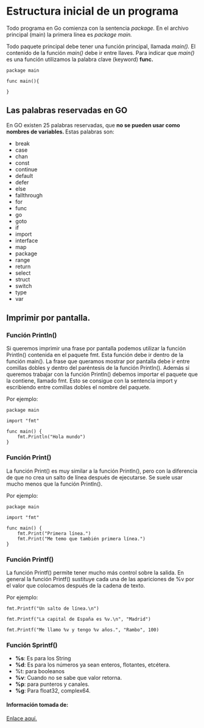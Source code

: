 <h1>Estructura inicial de un programa</h1>

<p>Todo programa en Go comienza con la sentencia <em>package.</em> En el archivo principal (main) la primera línea es <em>package main.</em></p>

<p>Todo paquete principal debe tener una función principal, llamada <em>main(). </em>El contenido de la función <em>main()</em> debe ir entre llaves. Para indicar que <em>main()</em> es una función utilizamos la palabra clave (keyword) <strong>func.</strong></p>

```
package main

func main(){

}

```

<h2>Las palabras reservadas en GO</h2>

<p>En GO existen 25 palabras reservadas, que <strong>no se pueden usar como nombres de variables. </strong>Estas palabras son:</p>

<ul>
    <li>break</li>
    <li>case</li>
    <li>chan</li>
    <li>const</li>
    <li>continue</li>
    <li>default</li>
    <li>defer</li>
    <li>else</li>
    <li>fallthrough</li>
    <li>for</li>
    <li>func</li>
    <li>go</li>
    <li>goto</li>
    <li>if</li>
    <li>import</li>
    <li>interface</li>
    <li>map</li>
    <li>package</li>
    <li>range</li>
    <li>return</li>
    <li>select</li>
    <li>struct</li>
    <li>switch</li>
    <li>type</li>
    <li>var</li>
</ul>

<h2>Imprimir por pantalla.</h2>

<h3>Función Println()</h3>

<p>Si queremos imprimir una frase por pantalla podemos utilizar la función Println() contenida en el paquete fmt. Esta función debe ir dentro de la función main(). La frase que queramos mostrar por pantalla debe ir entre comillas dobles y dentro del paréntesis de la función Println(). Además si queremos trabajar con la función Println() debemos importar el paquete que la contiene, llamado fmt. Esto se consigue con la sentencia import y escribiendo entre comillas dobles el nombre del paquete.</p>

<p>Por ejemplo:</p>

```
package main

import "fmt"

func main() {
    fmt.Println("Hola mundo")
}
```

<h3>Función Print()</h3>

<p>La función Print() es muy similar a la función Println(), pero con la diferencia de que no crea un salto de línea después de ejecutarse. Se suele usar mucho menos que la función Println().</p>

<p>Por ejemplo:</p>

```
package main

import "fmt"

func main() {
    fmt.Print("Primera línea.")
    fmt.Print("Me temo que también primera línea.")
}
```

<h3>Función Printf()</h3>

<p>La función Printf() permite tener mucho más control sobre la salida. En general la función Printf() sustituye cada una de las apariciones de %v por el valor que colocamos después de la cadena de texto.</p>

<p>Por ejemplo:</p>

```
fmt.Printf("Un salto de línea.\n")

fmt.Printf("La capital de España es %v.\n", "Madrid")

fmt.Printf("Me llamo %v y tengo %v años.", "Rambo", 100)

```

<h3>Función Sprintf()</h3>

<ul>
    <li><strong>%s</strong>: Es para los String</li>
    <li><strong>%d</strong>: Es para los números ya sean enteros, flotantes, etcétera.</li>
    <li><stong>%t</stong>: para booleanos</li>
    <li><strong>%v</strong>: Cuando no se sabe que valor retorna.</li>
    <li><strong>%p</strong>: para punteros y canales.</li>
    <li><strong>%g</strong>: Para float32, complex64.</li>
</ul>

<h4>Información tomada de: </h4>

<a href="https://awebytes.files.wordpress.com/2020/10/librov1.pdf">Enlace aquí.</a>